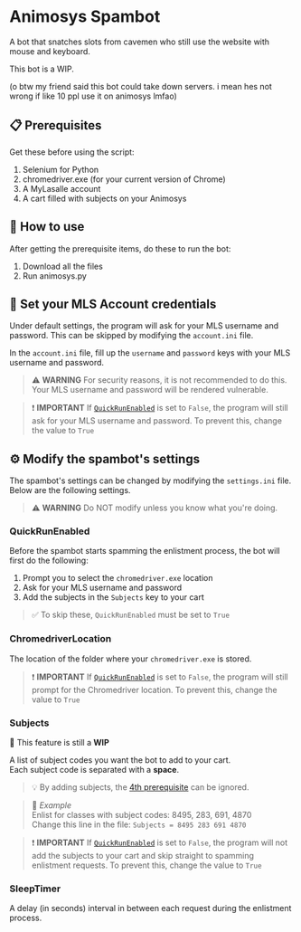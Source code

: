 # Animosys Spambot

A bot that snatches slots from cavemen who still use the website with mouse and keyboard.

This bot is a WIP.

(o btw my friend said this bot could take down servers. i mean hes not wrong if like 10 ppl use it on animosys lmfao)

## 📋 Prerequisites

Get these before using the script:

1. Selenium for Python
2. chromedriver.exe (for your current version of Chrome)
3. A MyLasalle account
4. A cart filled with subjects on your Animosys

## 🤔 How to use

After getting the prerequisite items, do these to run the bot:

1. Download all the files
2. Run animosys.py

## 🔐 Set your MLS Account credentials

Under default settings, the program will ask for your MLS username and password. This can be skipped by modifying the 
`account.ini` file.  

In the `account.ini` file, fill up the `username` and `password` keys with your MLS username and password.

> ⚠️ **WARNING** For security reasons, it is not recommended to do this. Your MLS username and password will be rendered vulnerable.  

> ❗️ **IMPORTANT** If [`QuickRunEnabled`](#quickrunenabled) is set to `False`, the program will still ask for your MLS username and password. To prevent this, change the value to `True`

## ⚙️ Modify the spambot's settings

The spambot's settings can be changed by modifying the `settings.ini` file. Below are the following settings.

> ⚠️ **WARNING** Do NOT modify unless you know what you're doing.

### QuickRunEnabled

Before the spambot starts spamming the enlistment process, the bot will first do the following:
1. Prompt you to select the `chromedriver.exe` location
2. Ask for your MLS username and password
3. Add the subjects in the `Subjects` key to your cart

> ✅ To skip these, `QuickRunEnabled` must be set to `True`

### ChromedriverLocation

The location of the folder where your `chromedriver.exe` is stored.

> ❗️ **IMPORTANT** If [`QuickRunEnabled`](#quickrunenabled) is set to `False`, the program will still prompt for the Chromedriver location. To prevent this, change the value to `True`

### Subjects

🚧 This feature is still a **WIP**

A list of subject codes you want the bot to add to your cart.  
Each subject code is separated with a __space__.  

>💡 By adding subjects, the [4th prerequisite](#-prerequisites) can be ignored.

> 📝 *Example*  
> Enlist for classes with subject codes: 8495, 283, 691, 4870   
> Change this line in the file: `Subjects = 8495 283 691 4870`

> ❗️ **IMPORTANT** If [`QuickRunEnabled`](#quickrunenabled) is set to `False`, the program will not add the subjects to your cart and skip straight to spamming enlistment requests. To prevent this, change the value to `True`

### SleepTimer

A delay (in seconds) interval in between each request during the enlistment process.
